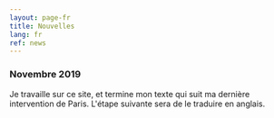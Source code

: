 ```yaml
---
layout: page-fr
title: Nouvelles
lang: fr
ref: news
---
```

### Novembre 2019
Je travaille sur ce site, et termine mon texte qui suit ma dernière intervention de Paris. L'étape suivante sera de le traduire en anglais.
